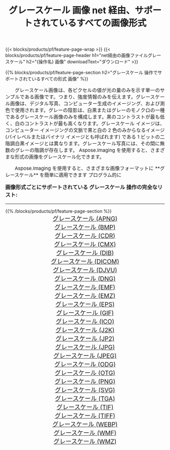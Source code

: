 ﻿---
title: グレースケール 画像 net 経由、サポートされているすべての画像形式 
weight: 3920
url: /ja/net/grayscale/ 
lang: ja
langdirlevel: 2
locales: zh-hans,ja,it,ru,de,es,fr,nl,id,lt,pl,pt,vi,tr,ko,zh-hant,ar,hi,th,sv,cs,uk,he
description: Aspose.Imaging を使用すると、net 経由で簡単に グレースケール イメージを作成できます
---

{{< blocks/products/pf/feature-page-wrap >}}
{{< blocks/products/pf/feature-page-header h1="net経由の画像ファイルグレースケール" h2="{操作名} 画像" downloadText="ダウンロード" >}}


{{% blocks/products/pf/feature-page-section  h2="グレースケール 操作でサポートされているすべての形式 画像" %}}
<p align="justify" style="text-indent:2em;font-size:15px;">
グレースケール画像は、各ピクセルの値が光の量のみを示す単一のサンプルである画像です。つまり、強度情報のみを伝えます。グレースケール画像は、デジタル写真、コンピューター生成のイメージング、および測色で使用されます。グレーの陰影は、白黒またはグレーのモノクロの一種であるグレースケール画像のみを構成します。黒のコントラストが最も低く、白のコントラストが最も高くなります。グレースケール イメージは、コンピューター イメージングの文脈で黒と白の 2 色のみからなるイメージ (バイレベルまたはバイナリ イメージとも呼ばれます) である 1 ビットの二階調白黒イメージとは異なります。グレースケール写真には、その間に無数のグレーの階調が存在します。 Aspose.Imaging を使用すると、さまざまな形式の画像をグレースケール化できます。
</p>
<p align="justify" style="text-indent:2em;font-size:15px;">
Aspose.Imaging を使用すると、さまざまな画像フォーマットに **グレースケール** を簡単に適用できます プログラム的に
</p>
<h3 style="margin-top:16px;">
画像形式ごとにサポートされている グレースケール 操作の完全なリスト:
</h3>
<hr/>
{{% /blocks/products/pf/feature-page-section %}}
<div class="container-fluid productfamilypage bg-gray">
    <div class="convertypes bg-gray agp-content section">
        <div class="container">
		<div class="row other-converters" style="gap: 10px;font-size: 19px;text-align:center;">
		    <div class='col-md-3 other-converter remove-lp remove-rp'><a href="/imaging/ja/net/grayscale/apng/" style="padding:15px;">グレースケール (APNG)</a></div><div class='col-md-3 other-converter remove-lp remove-rp'><a href="/imaging/ja/net/grayscale/bmp/" style="padding:15px;">グレースケール (BMP)</a></div><div class='col-md-3 other-converter remove-lp remove-rp'><a href="/imaging/ja/net/grayscale/cdr/" style="padding:15px;">グレースケール (CDR)</a></div><div class='col-md-3 other-converter remove-lp remove-rp'><a href="/imaging/ja/net/grayscale/cmx/" style="padding:15px;">グレースケール (CMX)</a></div><div class='col-md-3 other-converter remove-lp remove-rp'><a href="/imaging/ja/net/grayscale/dib/" style="padding:15px;">グレースケール (DIB)</a></div><div class='col-md-3 other-converter remove-lp remove-rp'><a href="/imaging/ja/net/grayscale/dicom/" style="padding:15px;">グレースケール (DICOM)</a></div><div class='col-md-3 other-converter remove-lp remove-rp'><a href="/imaging/ja/net/grayscale/djvu/" style="padding:15px;">グレースケール (DJVU)</a></div><div class='col-md-3 other-converter remove-lp remove-rp'><a href="/imaging/ja/net/grayscale/dng/" style="padding:15px;">グレースケール (DNG)</a></div><div class='col-md-3 other-converter remove-lp remove-rp'><a href="/imaging/ja/net/grayscale/emf/" style="padding:15px;">グレースケール (EMF)</a></div><div class='col-md-3 other-converter remove-lp remove-rp'><a href="/imaging/ja/net/grayscale/emz/" style="padding:15px;">グレースケール (EMZ)</a></div><div class='col-md-3 other-converter remove-lp remove-rp'><a href="/imaging/ja/net/grayscale/eps/" style="padding:15px;">グレースケール (EPS)</a></div><div class='col-md-3 other-converter remove-lp remove-rp'><a href="/imaging/ja/net/grayscale/gif/" style="padding:15px;">グレースケール (GIF)</a></div><div class='col-md-3 other-converter remove-lp remove-rp'><a href="/imaging/ja/net/grayscale/ico/" style="padding:15px;">グレースケール (ICO)</a></div><div class='col-md-3 other-converter remove-lp remove-rp'><a href="/imaging/ja/net/grayscale/j2k/" style="padding:15px;">グレースケール (J2K)</a></div><div class='col-md-3 other-converter remove-lp remove-rp'><a href="/imaging/ja/net/grayscale/jp2/" style="padding:15px;">グレースケール (JP2)</a></div><div class='col-md-3 other-converter remove-lp remove-rp'><a href="/imaging/ja/net/grayscale/jpg/" style="padding:15px;">グレースケール (JPG)</a></div><div class='col-md-3 other-converter remove-lp remove-rp'><a href="/imaging/ja/net/grayscale/jpeg/" style="padding:15px;">グレースケール (JPEG)</a></div><div class='col-md-3 other-converter remove-lp remove-rp'><a href="/imaging/ja/net/grayscale/odg/" style="padding:15px;">グレースケール (ODG)</a></div><div class='col-md-3 other-converter remove-lp remove-rp'><a href="/imaging/ja/net/grayscale/otg/" style="padding:15px;">グレースケール (OTG)</a></div><div class='col-md-3 other-converter remove-lp remove-rp'><a href="/imaging/ja/net/grayscale/png/" style="padding:15px;">グレースケール (PNG)</a></div><div class='col-md-3 other-converter remove-lp remove-rp'><a href="/imaging/ja/net/grayscale/svg/" style="padding:15px;">グレースケール (SVG)</a></div><div class='col-md-3 other-converter remove-lp remove-rp'><a href="/imaging/ja/net/grayscale/tga/" style="padding:15px;">グレースケール (TGA)</a></div><div class='col-md-3 other-converter remove-lp remove-rp'><a href="/imaging/ja/net/grayscale/tif/" style="padding:15px;">グレースケール (TIF)</a></div><div class='col-md-3 other-converter remove-lp remove-rp'><a href="/imaging/ja/net/grayscale/tiff/" style="padding:15px;">グレースケール (TIFF)</a></div><div class='col-md-3 other-converter remove-lp remove-rp'><a href="/imaging/ja/net/grayscale/webp/" style="padding:15px;">グレースケール (WEBP)</a></div><div class='col-md-3 other-converter remove-lp remove-rp'><a href="/imaging/ja/net/grayscale/wmf/" style="padding:15px;">グレースケール (WMF)</a></div><div class='col-md-3 other-converter remove-lp remove-rp'><a href="/imaging/ja/net/grayscale/wmz/" style="padding:15px;">グレースケール (WMZ)</a></div>
                </div>
        </div>
    </div>
</div>
<br/>

